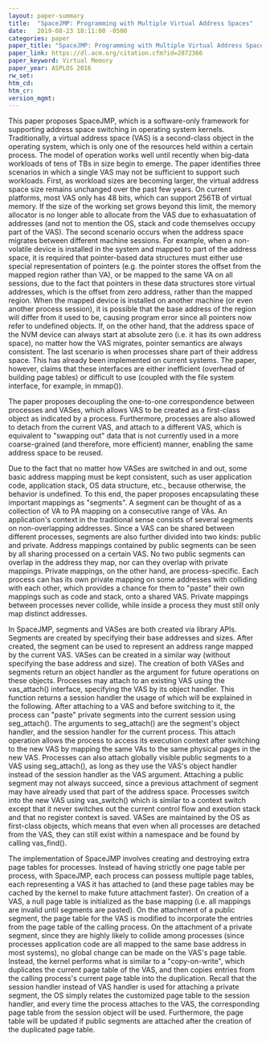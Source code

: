 ```yaml
---
layout: paper-summary
title:  "SpaceJMP: Programming with Multiple Virtual Address Spaces"
date:   2019-08-23 18:11:00 -0500
categories: paper
paper_title: "SpaceJMP: Programming with Multiple Virtual Address Spaces"
paper_link: https://dl.acm.org/citation.cfm?id=2872366
paper_keyword: Virtual Memory
paper_year: ASPLOS 2016
rw_set: 
htm_cd: 
htm_cr: 
version_mgmt: 
---
```


This paper proposes SpaceJMP, which is a software-only framework for supporting address space switching in operating system
kernels. Traditionally, a virtual address space (VAS) is a second-class object in the operating system, which is only 
one of the resources held within a certain process. The model of operation works well until recently when big-data workloads
of tens of TBs in size begin to emerge. The paper identifies three scenarios in which a single VAS may not be sufficient
to support such workloads. First, as workload sizes are becoming larger, the virtual address space size remains unchanged 
over the past few years. On current platforms, most VAS only has 48 bits, which can support 256TB of virtual memory. If 
the size of the working set grows beyond this limit, the memory allocator is no longer able to allocate from the VAS
due to exhasuatation of addresses (and not to mention the OS, stack and code themselves occupy part of the VAS). 
The second scenario occurs when the address space migrates between different machine sessions. For example, when a
non-volatile device is installed in the system and mapped to part of the address space, it is required that pointer-based 
data structures must either use special representation of pointers (e.g. the pointer stores the offset from the mapped 
region rather than VA), or be mapped to the same VA on all sessions, due to the fact that pointers in these data structures
store virtual addresses, which is the offset from zero address, rather than the mapped region. When the mapped device is 
installed on another machine (or even another process session), it is possible that the base address of the region
will differ from it used to be, causing program error since all pointers now refer to undefined objects.
If, on the other hand, that the address space of the NVM device can always start at absolute zero (i.e. it has its own
address space), no matter how the VAS migrates, pointer semantics are always consistent. The last scenario is when 
processes share part of their address space. This has already been implemented on current systems. The paper, however,
claims that these interfaces are either inefficient (overhead of building page tables) or difficult to use (coupled with
the file system interface, for example, in mmap()). 

The paper proposes decoupling the one-to-one correspondence between processes and VASes, which allows VAS to be created 
as a first-class object as indicated by a process. Furthermore, processes are also allowed to detach from the current 
VAS, and attach to a different VAS, which is equivalent to "swapping out" data that is not currently used in a more 
coarse-grained (and therefore, more efficient) manner, enabling the same address space to be reused.

Due to the fact that no matter how VASes are switched in and out, some basic address mapping must be kept consistent, such
as user application code, application stack, OS data structure, etc., because otherwise, the behavior is undefined.
To this end, the paper proposes encapsulating these important mappings as "segments". A segment can be thought of as 
a collection of VA to PA mapping on a consecutive range of VAs. An application's context in the traditional sense
consists of several segments on non-overlapping addresses. Since a VAS can be shared between different processes, segments 
are also further divided into two kinds: public and private. Address mappings contained by public segments can be seen
by all sharing processed on a certain VAS. No two public segments can overlap in the address they map, nor can they overlap
with private mappings. Private mappings, on the other hand, are process-specific. Each process can has its own private mapping
on some addresses with colliding with each other, which provides a chance for them to "paste" their own mappings such as 
code and stack, onto a shared VAS. Private mappings between processes never collide, while inside a process they must
still only map distinct addresses.

In SpaceJMP, segments and VASes are both created via library APIs. Segments are created by specifying their base addresses
and sizes. After created, the segment can be used to represent an address range mapped by the current VAS. VASes can be 
created in a similar way (without specifying the base address and size). The creation of both VASes and segments return
an object handler as the argument for future operations on these objects. Processes may attach to an existing VAS using
the vas_attach() interface, specifying the VAS by its object handler. This function returns a session handler the usage
of which will be explained in the following. After attaching to a VAS and before switching to it, the process can "paste"
private segments into the current session using seg_attach(). The arguments to seg_attach() are the segment's object handler,
and the session handler for the current process. This attach operation allows the process to access its execution context
after switching to the new VAS by mapping the same VAs to the same physical pages in the new VAS. Processes can also attach
globally visible public segments to a VAS using seg_attach(), as long as they use the VAS's object handler instead of 
the session handler as the VAS argument. Attaching a public segment may not always succeed, since a previous attachment
of segment may have already used that part of the address space. Processes switch into the new VAS using vas_switch() which
is similar to a context switch except that it never switches out the current control flow and exeution stack and that
no register context is saved. VASes are maintained by the OS as first-class objects, which means that even when all processes
are detached from the VAS, they can still exist within a namespace and be found by calling vas_find().

The implementation of SpaceJMP involves creating and destroying extra page tables for processes. Instead of having strictly
one page table per process, with SpaceJMP, each process can possess multiple page tables, each representing a VAS it has 
attached to (and these page tables may be cached by the kernel to make future attachment faster). On creation of a VAS,
a null page table is initialized as the base mapping (i.e. all mappings are invalid until segments are pasted). On the 
attachment of a public segment, the page table for the VAS is modified to incorporate the entries from the page table
of the calling process. On the attachment of a private segment, since they are highly likely to collide among processes
(since processes application code are all mapped to the same base address in most systems), no global change can be made
on the VAS's page table. Instead, the kernel performs what is similar to a "copy-on-write", which duplicates the current 
page table of the VAS, and then copies entries from the calling process's current page table into the duplication. 
Recall that the session handler instead of VAS handler is used for attaching a private segment, the OS simply relates the 
customized page table to the session handler, and every time the process attaches to the VAS, the corresponding page table
from the session object will be used. Furthermore, the page table will be updated if public segments are attached after the 
creation of the duplicated page table.

